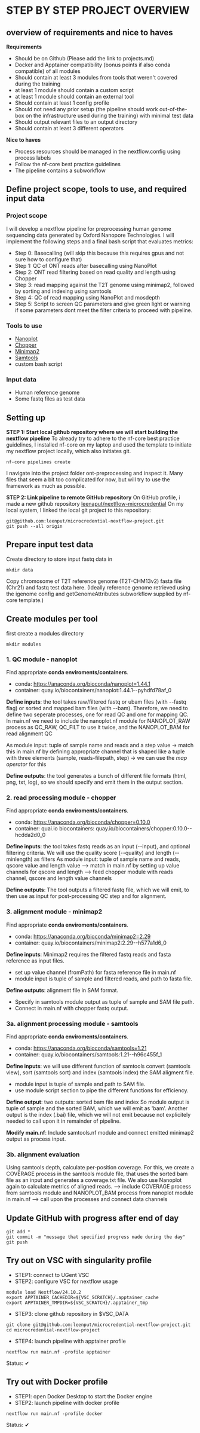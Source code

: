 # STEP BY STEP PROJECT OVERVIEW 
## overview of requirements and nice to haves
**Requirements**
* Should be on Github (Please add the link to projects.md)
* Docker and Apptainer compatibility (bonus points if also conda compatible) of all modules
* Should contain at least 3 modules from tools that weren't covered during the training
* at least 1 module should contain a custom script
* at least 1 module should contain an external tool
* Should contain at least 1 config profile
* Should not need any prior setup (the pipeline should work out-of-the-box on the infrastructure used during the training) with minimal test data
* Should output relevant files to an output directory
* Should contain at least 3 different operators

**Nice to haves**
* Process resources should be managed in the nextflow.config using process labels
* Follow the nf-core best practice guidelines
* The pipeline contains a subworkflow


## Define project scope, tools to use, and  required input data
### Project scope 
I will develop a nextflow pipeline for preprocessing human genome sequencing data generated by Oxford Nanopore Technologies. I will implement the following steps and a final bash script that evaluates metrics:
- Step 0: Basecalling (will skip this because this requires gpus and not sure how to configure that)
- Step 1: QC of ONT reads after basecalling using NanoPlot
- Step 2: ONT read filtering based on read quality and length using Chopper
- Step 3: read mapping against the T2T genome using minimap2, followed by sorting and indexing using samtools 
- Step 4: QC of read mapping using NanoPlot and mosdepth
- Step 5: Script to screen QC parameters and give green light or warning if some parameters dont meet the filter criteria to proceed with pipeline. 

### Tools to use
- [Nanoplot](https://github.com/wdecoster/NanoPlot)
- [Chopper](https://github.com/wdecoster/chopper)
- [Minimap2](https://github.com/lh3/minimap2)
- [Samtools](https://www.htslib.org/)
- custom bash script 

### Input data 
- Human reference genome
- Some fastq files as test data

## Setting up
**STEP 1: Start local github repository where we will start building the nextflow pipeline**
To already try to adhere to the nf-core best practice guidelines, I installed nf-core on my laptop and used the template to initiate my nextflow project locally, which also initiates git. 
```
nf-core pipelines create
```
I navigate into the project folder ont-preprocessing and inspect it. Many files that seem a bit too complicated for now, but will try to use the framework as much as possible.

**STEP 2: Link pipeline to remote GitHub repository**
On GitHub profile, i made a new github repository [leenaput/nextflow-microcredential](https://github.com/leenput/microcredential-nextflow-project/tree/main)
On my local system, I linked the local git project to this repository:
```
git@github.com:leenput/microcredential-nextflow-project.git
git push --all origin
```

## Prepare input test data
Create directory to store input fastq data in
```
mkdir data
```
Copy chromosome of T2T reference genome (T2T-CHM13v2) fasta file (Chr21) and fastq test data here.
(Ideally reference genome retrieved using the igenome config and getGenomeAttributes subworkflow supplied by nf-core template.)

## Create modules per tool
first create a modules directory
```
mkdir modules
```

### 1. QC module - nanoplot
Find appropriate **conda enviroments/containers**.
- conda: https://anaconda.org/bioconda/nanoplot=1.44.1
- container: quay.io/biocontainers/nanoplot:1.44.1--pyhdfd78af_0  

**Define inputs**: the tool takes raw/filtered fastq or ubam files (with --fastq flag) or sorted and mapped bam files (with --bam). 
Therefore, we need to define two seperate processes, one for read QC and one for mapping QC. 
In main.nf we need to include the nanoplot.nf module for NANOPLOT_RAW process as QC_RAW, QC_FILT to use it twice, and the NANOPLOT_BAM for read alignment QC   

As module input: tuple of sample name and reads and a step value
-> match this in main.nf by defining appropriate channel that is shaped like a tuple with three elements (sample, reads-filepath, step)
-> we can use the *map operator* for this

**Define outputs**: the tool generates a bunch of different file formats (html, png, txt, log), so we should specify and emit them in the output section.   

### 2. read processing module - chopper
Find appropriate **conda enviroments/containers**.
- conda: https://anaconda.org/bioconda/chopper=0.10.0
- container: quai.io biocontainers: quay.io/biocontainers/chopper:0.10.0--hcdda2d0_0  

**Define inputs**: the tool takes fastq reads as an input (--input), and optional filtering criteria. We will use the quality score (--quality) and length (--minlength) as filters
As module input: tuple of sample name and reads, qscore value and length value
--> match in main.nf by setting up value channels for qscore and length 
--> feed chopper module with reads channel, qscore and length value channels

**Define outputs**: The tool outputs a filtered fastq file, which we will emit, to then use as input for post-processing QC step and for alignment.  

### 3. alignment module - minimap2
Find appropriate **conda enviroments/containers**.
- conda: https://anaconda.org/bioconda/minimap2=2.29
- container: quay.io/biocontainers/minimap2:2.29--h577a1d6_0  

**Define inputs**: Minimap2 requires the filtered fastq reads and fasta reference as input files.
- set up value channel (fromPath) for fasta reference file in main.nf
- module input is tuple of sample and filtered reads, and path to fasta file.  

**Define outputs**: alignment file in SAM format. 
- Specify in samtools module output as tuple of sample and SAM file path.
- Connect in main.nf with chopper fastq output. 

### 3a. alignment processing module - samtools
Find appropriate **conda enviroments/containers**.
- conda: https://anaconda.org/bioconda/samtools=1.21
- container: quay.io/biocontainers/samtools:1.21--h96c455f_1  

**Define inputs**: we will use different function of samtools convert (samtools view), sort (samtools sort) and index (samtools index) the SAM aligment file. 
- module input is tuple of sample and path to SAM file.
- use module script section to pipe the different functions for efficiency.   

**Define output**: two outputs: sorted bam file and index
So module output is tuple of sample and the sorted BAM, which we will emit as 'bam'. Another output is the index (.bai) file, which we will not emit because not explicitely needed to call upon it in remainder of pipeline.  

**Modify main.nf**: Include samtools.nf module and connect emitted minimap2 output as process input. 

### 3b. alignment evaluation 
Using samtools depth, calculate per-position coverage. For this, we create a COVERAGE process in the samtools module file, that uses the sorted bam file as an input and generates a coverage.txt file. We also use Nanoplot again to calculate metrics of aligned reads.
--> include COVERAGE process from samtools module and NANOPLOT_BAM process from nanoplot module in main.nf
--> call upon the processes and connect data channels

## Update GitHub with progress after end of day
```
git add *
git commit -m "message that specified progress made during the day"
git push
```

## Try out on VSC with singularity profile
- STEP1: connect to UGent VSC 
- STEP2: configure VSC for nextflow usage  

```
module load Nextflow/24.10.2
export APPTAINER_CACHEDIR=${VSC_SCRATCH}/.apptainer_cache
export APPTAINER_TMPDIR=${VSC_SCRATCH}/.apptainer_tmp
```  

- STEP3: clone github repository in $VSC_DATA

```
git clone git@github.com:leenput/microcredential-nextflow-project.git
cd microcredential-nextflow-project
```

- STEP4: launch pipeline with apptainer profile 

```
nextflow run main.nf -profile apptainer 
``` 

Status: ✔

## Try out with Docker profile
- STEP1: open Docker Desktop to start the Docker engine
- STEP2: launch pipeline with docker profile

```
nextflow run main.nf -profile docker
```
Status: ✔

